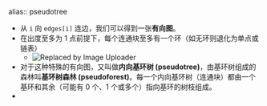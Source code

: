 alias:: pseudotree
- 从 `i` 向 `edges[i]` 连边，我们可以得到一张**有向图**。
- 在出度至多为 1 点前提下，每个连通块至多有一个环（如无环则退化为单点或链表）
	- ![Replaced by Image Uploader](https://vip2.loli.io/2022/08/09/dGpycI8WCwKBOMR.png)
- 对于这种特殊的有向图，又叫做**内向基环树 (pseudotree)**，由基环树组成的森林叫**基环树森林 (pseudoforest)**。每一个内向基环树（连通块）都由一个基环和其余（可能有 0 个、1 个或多个）指向基环的树枝组成。
-